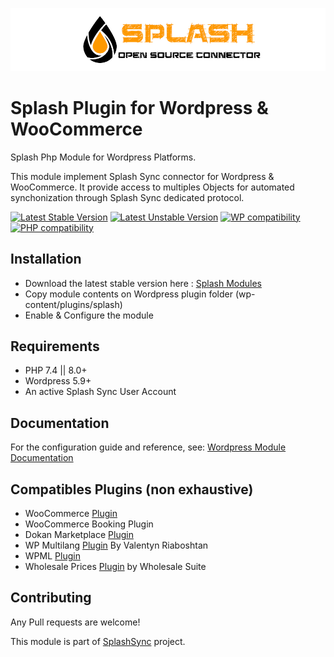 
[![N|Solid](https://github.com/SplashSync/Php-Core/raw/master/img/github.jpg)](https://www.splashsync.com)

# Splash Plugin for Wordpress & WooCommerce
Splash Php Module for Wordpress Platforms.

This module implement Splash Sync connector for Wordpress & WooCommerce. It provide access to multiples Objects for automated synchonization through Splash Sync dedicated protocol.

[![Latest Stable Version](https://poser.pugx.org/splash/wordpress/v/stable)](https://packagist.org/packages/splash/wordpress)
[![Latest Unstable Version](https://poser.pugx.org/splash/wordpress/v/unstable)](https://packagist.org/packages/splash/wordpress)
[![WP compatibility](https://www.plugintests.com/plugins/splash-connector/wp-badge.svg)](https://www.plugintests.com/plugins/splash-connector/latest-report)
[![PHP compatibility](https://www.plugintests.com/plugins/splash-connector/php-badge.svg)](https://www.plugintests.com/plugins/splash-connector/latest-report)

## Installation

* Download the latest stable version here : [Splash Modules](https://www.splashsync.com/en/modules/)
* Copy module contents on Wordpress plugin folder (wp-content/plugins/splash) 
* Enable & Configure the module

## Requirements

* PHP 7.4 || 8.0+
* Wordpress 5.9+
* An active Splash Sync User Account

## Documentation

For the configuration guide and reference, see: [Wordpress Module Documentation](https://splashsync.gitlab.io/Wordpress)

## Compatibles Plugins (non exhaustive)

* WooCommerce [Plugin](https://wordpress.org/plugins/woocommerce/)
* WooCommerce Booking Plugin
* Dokan Marketplace [Plugin](https://wordpress.org/plugins/dokan-lite/)
* WP Multilang [Plugin](https://wordpress.org/plugins/wp-multilang/) By Valentyn Riaboshtan 
* WPML [Plugin](https://wpml.org/)
* Wholesale Prices [Plugin](https://wordpress.org/plugins/woocommerce-wholesale-prices/) by Wholesale Suite 

## Contributing

Any Pull requests are welcome! 

This module is part of [SplashSync](http://www.splashsync.com) project.
